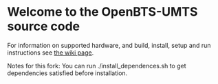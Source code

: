 Welcome to the OpenBTS-UMTS source code
========================================

For information on supported hardware, and build, install, setup and run instructions see [the wiki page](http://openbts.org/w/index.php/OpenBTS-UMTS).

Notes for this fork: You can run ./install_dependences.sh to get dependencies satisfied before installation.

